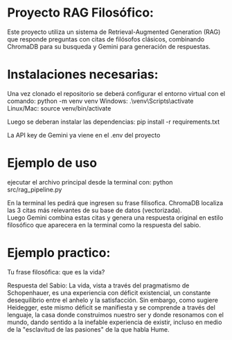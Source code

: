 # Proyecto RAG Filosófico:

Este proyecto utiliza un sistema de Retrieval-Augmented Generation (RAG) que responde preguntas con citas de filósofos clásicos, combinando ChromaDB para su busqueda y Gemini para generación de respuestas.

# Instalaciones necesarias:

Una vez clonado el repositorio se deberá configurar el entorno virtual con el comando:
python -m venv venv
Windows:
.\venv\Scripts\activate
Linux/Mac:
source venv/bin/activate

Luego se deberan instalar las dependencias:
pip install -r requirements.txt

La API key de Gemini ya viene en el .env del proyecto

# Ejemplo de uso
ejecutar el archivo principal desde la terminal con:
python src/rag_pipeline.py

En la terminal les pedirá que ingresen su frase filisofica.
ChromaDB localiza las 3 citas más relevantes de su base de datos (vectorizada).  
Luego Gemini combina estas citas y genera una respuesta original en estilo filosófico que aparecera en la terminal como la respuesta del sabio.  

# Ejemplo practico: 
Tu frase filosófica: que es la vida?

Respuesta del Sabio:
La vida, vista a través del pragmatismo de Schopenhauer, es una experiencia con déficit existencial, un constante desequilibrio entre el anhelo y la satisfacción. 
Sin embargo, como sugiere Heidegger, este mismo déficit se manifiesta y se comprende a través del lenguaje, la casa donde construimos nuestro ser y donde resonamos con el mundo, 
dando sentido a la inefable experiencia de existir, incluso en medio de la  "esclavitud de las pasiones"  de la que habla Hume.
